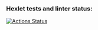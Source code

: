 ### Hexlet tests and linter status:
[![Actions Status](https://github.com/mrlexxo/fullstack-javascript-project-44/actions/workflows/hexlet-check.yml/badge.svg)](https://github.com/mrlexxo/fullstack-javascript-project-44/actions)